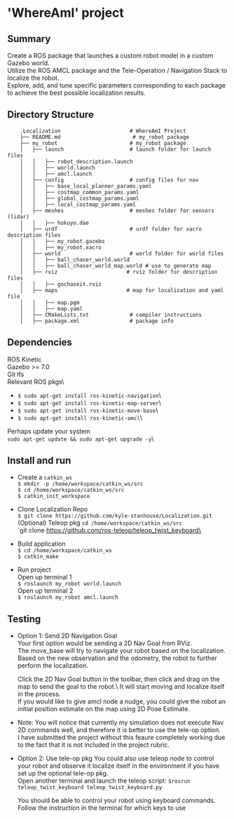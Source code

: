 # 'WhereAmI' project

## Summary

Create a ROS package that launches a custom robot model in a custom Gazebo world.\
Utilize the ROS AMCL package and the Tele-Operation / Navigation Stack to localize the robot.\
Explore, add, and tune specific parameters corresponding to each package to achieve the best possible localization results.

## Directory Structure

```
    .Localization                      # WhereAmI Project
    ├── README.md                       # my_robot package 
    ├── my_robot                       # my_robot package                   
    │   ├── launch                     # launch folder for launch files   
    │   │   ├── robot_description.launch
    │   │   ├── world.launch
    │   │   ├── amcl.launch
    │   ├── config                     # config files for nav  
    │   │   ├── base_local_planner_params.yaml
    │   │   ├── costmap_common_params.yaml
    │   │   ├── global_costmap_params.yaml
    │   │   ├── local_costmap_params.yaml    
    │   ├── meshes                     # meshes folder for sensors (lidar)
    │   │   ├── hokuyo.dae
    │   ├── urdf                       # urdf folder for xacro description files
    │   │   ├── my_robot.gazebo
    │   │   ├── my_robot.xacro
    │   ├── world                      # world folder for world files
    │   │   ├── ball_chaser_world.world
    │   │   ├── ball_chaser_world_map.world # use to generate map 
    │   ├── rviz                      # rviz folder for description files
    │   │   ├── gochaseit.rviz
    │   ├── maps                      # map for localization and yaml file
    │   │   ├── map.pgm
    │   │   ├── map.yaml    
    │   ├── CMakeLists.txt             # compiler instructions
    │   ├── package.xml                # package info
```

## Dependencies

ROS Kinetic\
Gazebo >= 7.0\
Git lfs\
Relevant ROS pkgs\
* `$ sudo apt-get install ros-kinetic-navigation`\
* `$ sudo apt-get install ros-kinetic-map-server`\
* `$ sudo apt-get install ros-kinetic-move-base`\
* `$ sudo apt-get install ros-kinetic-amcl`\

Perhaps update your system\
`sudo apt-get update && sudo apt-get upgrade -y`\

## Install and run 

* Create a `catkin_ws`\
`$ mkdir -p /home/workspace/catkin_ws/src`\
`$ cd /home/workspace/catkin_ws/src`\
`$ catkin_init_workspace`

* Clone Localization Repo\
`$ git clone https://github.com/kyle-stanhouse/Localization.git`
(Optional) Teleop pkg
`cd /home/workspace/catkin_ws/src`\
`git clone https://github.com/ros-teleop/teleop_twist_keyboard\

* Build application\
`$ cd /home/workspace/catkin_ws`\
`$ catkin_make`

* Run project\
Open up terminal 1\
`$ roslaunch my_robot world.launch`\
Open up terminal 2\
`$ roslaunch my_robot amcl.launch`

## Testing
* Option 1: Send 2D Navigation Goal\
  Your first option would be sending a 2D Nav Goal from RViz.\
  The move_base will try to navigate your robot based on the localization.\
  Based on the new observation and the odometry, the robot to further perform the localization.

  Click the 2D Nav Goal button in the toolbar, then click and drag on the map to send the goal to the robot.\ 
  It will start moving and localize itself in the process.\
  If you would like to give amcl node a nudge, you could give the robot an initial position estimate on the map using 2D Pose Estimate.

* Note: You will notice that currently my simulation does not execute Nav 2D commands well, and therefore it is better to use the tele-op option.\
        I have submitted the project without this feaure completely working due to the fact that it is not included in the project rubric.

* Option 2: Use tele-op pkg
  You could also use teleop node to control your robot and observe it localize itself in the environment if you have set up the optional tele-op pkg.\
  Open another terminal and launch the teleop script: `$rosrun teleop_twist_keyboard teleop_twist_keyboard.py`

  You should be able to control your robot using keyboard commands. Follow the instruction in the terminal for which keys to use



